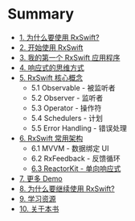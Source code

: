 # Summary

* [1. 为什么要使用 RxSwift?](README.md)
* [2. 开始使用 RxSwift](content/get_start.md)
* [3. 我的第一个 RxSwift 应用程序](content/first_app.md)
* [4. 响应式的思维方式](content/think_reactive.md)
* [5. RxSwift 核心概念](content/rxswift_core.md)
  * 5.1 Observable - 被监听者
  * 5.2 Observer - 监听者
  * 5.3 Operator - 操作符
  * 5.4 Schedulers - 计划
  * 5.5 Error Handling - 错误处理
* [6. RxSwift 常用架构](content/architecture.md)
  * 6.1 MVVM - 数据绑定 UI
  * 6.2 RxFeedback - 反馈循环
  * [6.3 ReactorKit - 单向响应式](content/architecture/reactorkit.md)
* [7. 更多 Demo](content/more_demo.md)
* [8. 为什么要继续使用 RxSwift?](content/why_rxswift_again.md)
* [9. 学习资源](content/resource.md)
* [10. 关于本书](content/about.md)

